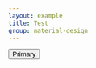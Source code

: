 ```yaml
---
layout: example
title: Test
group: material-design
---
```


<button type="button" class="btn btn-primary">Primary</button>
